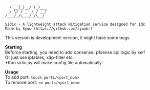 ```
   _____    ___
  / __(_)__/ (_)___
 _\ \/ / _  / / __/
/___/_/\_,_/_/\__/

Sidic - A lightweight attack mitigation service designed for idc
Made by Syuu (https://github.com/syuukr)
```

This version is development version, it might have some bugs

**Starting**</br>
Beforce starting, you need to add opnsense, pfsense api logic by self</br>
Or just use iptables, xdp-filter etc.</br>
*Run sidic.py will make config file automatically

**Usage**</br>
To add port: 
`touch ports/<port_num>`</br>
To remove port: 
`rm ports/<port_num> `
